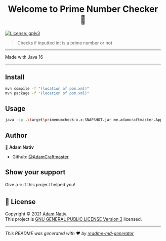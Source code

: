 <h1 align="center">Welcome to Prime Number Checker 👋</h1>
<p>
  <a href="https://github.com/AdamCraftmaster/Prime-Number-Checker/blob/main/LICENSE" target="_blank">
    <img alt="License: gplv3" src="https://img.shields.io/badge/License-gplv3-yellow.svg" />
  </a>
</p>

> Checks if inputted int is a prime number or not

***
Made with Java 16
***
## Install

```sh
mvn compile -f "(location of pom.xml)"
mvn package -f "(location of pom.xml)"
```
## Usage

```sh
java -cp .\target\primenumcheck-x.x-SNAPSHOT.jar me.adamcraftmaster.App
```

## Author

👤 **Adam Nativ**

* Github: [@AdamCraftmaster](https://github.com/AdamCraftmaster)

## Show your support

Give a ⭐️ if this project helped you!

## 📝 License

Copyright © 2021 [Adam Nativ](https://github.com/AdamCraftmaster).<br />
This project is [GNU GENERAL PUBLIC LICENSE Version 3](https://github.com/AdamCraftmaster/Prime-Number-Checker/blob/main/LICENSE) licensed.

***
_This README was generated with ❤️ by [readme-md-generator](https://github.com/kefranabg/readme-md-generator)_